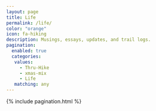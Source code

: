 ```yaml
---
layout: page
title: Life
permalink: /life/
color: "orange"
icon: fa-hiking
description: Musings, essays, updates, and trail logs.
pagination:
  enabled: true
  categories:
   values:
     - Thru-Hike
     - xmas-mix
     - Life
   matching: any
---
```


<div>
  {% include pagination.html %}
</div>
